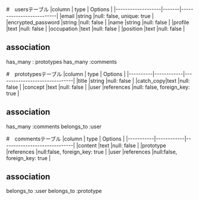 #　usersテーブル
|column             |  type |  Options                 |
|-------------------|-------|--------------------------|
|email              |string |null: false, unique: true |
|encrypted_password |string |null: false               |
|name               |string |null: false               |
|profile            |text   |null: false               |
|occupation         |text   |null: false               |
|position           |text   |null: false               |

## association
has_many : prototypes
has_many :comments

#　prototypesテーブル
|column    |  type      |  Options                      |
|----------|------------|-------------------------------|
|title     |string      |null: false                    |
|catch_copy|text        |null: false                    |
|concept   |text        |null: false                    |
|user      |references  |null: false, foreign_key: true |
## association
has_many :comments
belongs_to :user

#　commentsテーブル
|column     |  type      |  Options                     |
|-----------|------------|------------------------------|
|content    |text        |null: false                   |
|prototype  |references  |null:false, foreign_key: true |
|user       |references  |null:false, foreign_key: true |
## association
belongs_to :user
belongs_to :prototype

